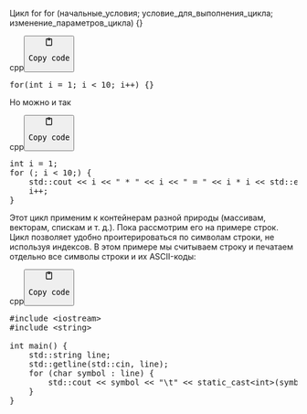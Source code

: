 <p>Цикл for
for (начальные_условия;  условие_для_выполнения_цикла; изменение_параметров_цикла) {}</p>
<div class="code-element"><div class="lang-line"><text>cpp</text><button class="copy-button" onclick="copyCode(this)"><svg aria-hidden="true" xmlns="http://www.w3.org/2000/svg" width="16" height="16" fill="none" viewBox="0 0 24 24"><path stroke="currentColor" stroke-linecap="round" stroke-linejoin="round" stroke-width="2" d="M15 4h3a1 1 0 0 1 1 1v15a1 1 0 0 1-1 1H6a1 1 0 0 1-1-1V5a1 1 0 0 1 1-1h3m0 3h6m-5-4v4h4V3h-4Z"/></svg><pre>Copy code</pre></button></div><div class="code"><div class="highlight"><pre><span></span><span class="k">for</span><span class="p">(</span><span class="kt">int</span><span class="w"> </span><span class="n">i</span><span class="w"> </span><span class="o">=</span><span class="w"> </span><span class="mi">1</span><span class="p">;</span><span class="w"> </span><span class="n">i</span><span class="w"> </span><span class="o">&lt;</span><span class="w"> </span><span class="mi">10</span><span class="p">;</span><span class="w"> </span><span class="n">i</span><span class="o">++</span><span class="p">)</span><span class="w"> </span><span class="p">{}</span>
</pre></div></div></div>

<p>Но можно и так</p>
<div class="code-element"><div class="lang-line"><text>cpp</text><button class="copy-button" onclick="copyCode(this)"><svg aria-hidden="true" xmlns="http://www.w3.org/2000/svg" width="16" height="16" fill="none" viewBox="0 0 24 24"><path stroke="currentColor" stroke-linecap="round" stroke-linejoin="round" stroke-width="2" d="M15 4h3a1 1 0 0 1 1 1v15a1 1 0 0 1-1 1H6a1 1 0 0 1-1-1V5a1 1 0 0 1 1-1h3m0 3h6m-5-4v4h4V3h-4Z"/></svg><pre>Copy code</pre></button></div><div class="code"><div class="highlight"><pre><span></span><span class="kt">int</span><span class="w"> </span><span class="n">i</span><span class="w"> </span><span class="o">=</span><span class="w"> </span><span class="mi">1</span><span class="p">;</span>
<span class="k">for</span><span class="w"> </span><span class="p">(;</span><span class="w"> </span><span class="n">i</span><span class="w"> </span><span class="o">&lt;</span><span class="w"> </span><span class="mi">10</span><span class="p">;)</span><span class="w"> </span><span class="p">{</span>
<span class="w">    </span><span class="n">std</span><span class="o">::</span><span class="n">cout</span><span class="w"> </span><span class="o">&lt;&lt;</span><span class="w"> </span><span class="n">i</span><span class="w"> </span><span class="o">&lt;&lt;</span><span class="w"> </span><span class="s">&quot; * &quot;</span><span class="w"> </span><span class="o">&lt;&lt;</span><span class="w"> </span><span class="n">i</span><span class="w"> </span><span class="o">&lt;&lt;</span><span class="w"> </span><span class="s">&quot; = &quot;</span><span class="w"> </span><span class="o">&lt;&lt;</span><span class="w"> </span><span class="n">i</span><span class="w"> </span><span class="o">*</span><span class="w"> </span><span class="n">i</span><span class="w"> </span><span class="o">&lt;&lt;</span><span class="w"> </span><span class="n">std</span><span class="o">::</span><span class="n">endl</span><span class="p">;</span>
<span class="w">    </span><span class="n">i</span><span class="o">++</span><span class="p">;</span>
<span class="p">}</span>
</pre></div></div></div>

<p>Этот цикл применим к контейнерам разной природы (массивам, векторам, спискам и т. д.).
Пока рассмотрим его на примере строк. 
Цикл позволяет удобно проитерироваться по символам строки, не используя индексов. 
В этом примере мы считываем строку и печатаем отдельно все символы строки и их ASCII-коды:</p>
<div class="code-element"><div class="lang-line"><text>cpp</text><button class="copy-button" onclick="copyCode(this)"><svg aria-hidden="true" xmlns="http://www.w3.org/2000/svg" width="16" height="16" fill="none" viewBox="0 0 24 24"><path stroke="currentColor" stroke-linecap="round" stroke-linejoin="round" stroke-width="2" d="M15 4h3a1 1 0 0 1 1 1v15a1 1 0 0 1-1 1H6a1 1 0 0 1-1-1V5a1 1 0 0 1 1-1h3m0 3h6m-5-4v4h4V3h-4Z"/></svg><pre>Copy code</pre></button></div><div class="code"><div class="highlight"><pre><span></span><span class="cp">#include</span><span class="w"> </span><span class="cpf">&lt;iostream&gt;</span>
<span class="cp">#include</span><span class="w"> </span><span class="cpf">&lt;string&gt;</span>
<span class="w"> </span>
<span class="kt">int</span><span class="w"> </span><span class="nf">main</span><span class="p">()</span><span class="w"> </span><span class="p">{</span>
<span class="w">    </span><span class="n">std</span><span class="o">::</span><span class="n">string</span><span class="w"> </span><span class="n">line</span><span class="p">;</span>
<span class="w">    </span><span class="n">std</span><span class="o">::</span><span class="n">getline</span><span class="p">(</span><span class="n">std</span><span class="o">::</span><span class="n">cin</span><span class="p">,</span><span class="w"> </span><span class="n">line</span><span class="p">);</span>
<span class="w">    </span><span class="k">for</span><span class="w"> </span><span class="p">(</span><span class="kt">char</span><span class="w"> </span><span class="n">symbol</span><span class="w"> </span><span class="o">:</span><span class="w"> </span><span class="n">line</span><span class="p">)</span><span class="w"> </span><span class="p">{</span>
<span class="w">        </span><span class="n">std</span><span class="o">::</span><span class="n">cout</span><span class="w"> </span><span class="o">&lt;&lt;</span><span class="w"> </span><span class="n">symbol</span><span class="w"> </span><span class="o">&lt;&lt;</span><span class="w"> </span><span class="s">&quot;</span><span class="se">\t</span><span class="s">&quot;</span><span class="w"> </span><span class="o">&lt;&lt;</span><span class="w"> </span><span class="k">static_cast</span><span class="o">&lt;</span><span class="kt">int</span><span class="o">&gt;</span><span class="p">(</span><span class="n">symbol</span><span class="p">)</span><span class="w"> </span><span class="o">&lt;&lt;</span><span class="w"> </span><span class="s">&quot;</span><span class="se">\n</span><span class="s">&quot;</span><span class="p">;</span>
<span class="w">    </span><span class="p">}</span>
<span class="p">}</span>
</pre></div></div></div>